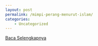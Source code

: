 ```yaml
---
layout: post
permalink: /mimpi-perang-menurut-islam/
categories:
    - Uncategorized
---
```


[Baca Selengkapnya](/01)